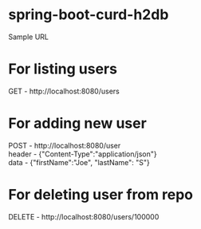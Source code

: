# spring-boot-curd-h2db

Sample URL  

# For listing users
 GET - http://localhost:8080/users  

# For adding new user
 POST - http://localhost:8080/user  
 header - {"Content-Type":"application/json"}  
 data - {"firstName":"Joe", "lastName": "S"}  

# For deleting user from repo
 DELETE - http://localhost:8080/users/100000
